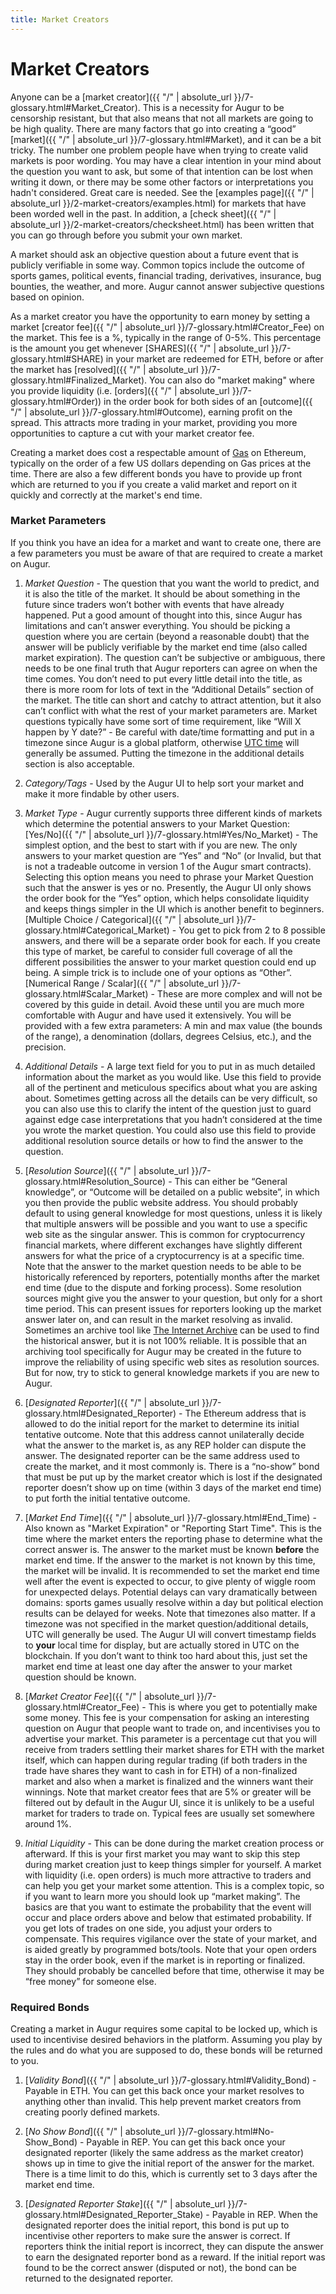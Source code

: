 ```yaml
---
title: Market Creators
---
```

# Market Creators

Anyone can be a [market creator]({{ "/" | absolute_url }}/7-glossary.html#Market_Creator). This is a necessity for Augur to be censorship resistant, but that also means that not all markets are going to be high quality. There are many factors that go into creating a “good” [market]({{ "/" | absolute_url }}/7-glossary.html#Market), and it can be a bit tricky. The number one problem people have when trying to create valid markets is poor wording. You may have a clear intention in your mind about the question you want to ask, but some of that intention can be lost when writing it down, or there may be some other factors or interpretations you hadn't considered. Great care is needed. See the [examples page]({{ "/" | absolute_url }}/2-market-creators/examples.html) for markets that have been worded well in the past. In addition, a [check sheet]({{ "/" | absolute_url }}/2-market-creators/checksheet.html) has been written that you can go through before you submit your own market.

A market should ask an objective question about a future event that is publicly verifiable in some way. Common topics include the outcome of sports games, political events, financial trading, derivatives, insurance, bug bounties, the weather, and more. Augur cannot answer subjective questions based on opinion.

As a market creator you have the opportunity to earn money by setting a market [creator fee]({{ "/" | absolute_url }}/7-glossary.html#Creator_Fee) on the market. This fee is a %, typically in the range of 0-5%. This percentage is the amount you get whenever [SHARES]({{ "/" | absolute_url }}/7-glossary.html#SHARE) in your market are redeemed for ETH, before or after the market has [resolved]({{ "/" | absolute_url }}/7-glossary.html#Finalized_Market). You can also do "market making" where you provide liquidity (i.e. [orders]({{ "/" | absolute_url }}/7-glossary.html#Order)) in the order book for both sides of an [outcome]({{ "/" | absolute_url }}/7-glossary.html#Outcome), earning profit on the spread. This attracts more trading in your market, providing you more opportunities to capture a cut with your market creator fee.

Creating a market does cost a respectable amount of [Gas](https://ethgas.io/) on Ethereum, typically on the order of a few US dollars depending on Gas prices at the time. There are also a few different bonds you have to provide up front which are returned to you if you create a valid market and report on it quickly and correctly at the market's end time.

### Market Parameters

If you think you have an idea for a market and want to create one, there are a few parameters you must be aware of that are required to create a market on Augur. 

1. _Market Question_ - The question that you want the world to predict, and it is also the title of the market. It should be about something in the future since traders won’t bother with events that have already happened. Put a good amount of thought into this, since Augur has limitations and can’t answer everything. You should be picking a question where you are certain (beyond a reasonable doubt) that the answer will be publicly verifiable by the market end time (also called market expiration). The question can’t be subjective or ambiguous, there needs to be one final truth that Augur reporters can agree on when the time comes. You don’t need to put every little detail into the title, as there is more room for lots of text in the “Additional Details” section of the market. The title can short and catchy to attract attention, but it also can’t conflict with what the rest of your market parameters are. Market questions typically have some sort of time requirement, like “Will X happen by Y date?” - Be careful with date/time formatting and put in a timezone since Augur is a global platform, otherwise [UTC time](https://en.wikipedia.org/wiki/Coordinated_Universal_Time) will generally be assumed. Putting the timezone in the additional details section is also acceptable.

2. _Category/Tags_ - Used by the Augur UI to help sort your market and make it more findable by other users. 

3. _Market Type_ - Augur currently supports three different kinds of markets which determine the potential answers to your Market Question: 
[Yes/No]({{ "/" | absolute_url }}/7-glossary.html#Yes/No_Market) - The simplest option, and the best to start with if you are new. The only answers to your market question are “Yes” and “No” (or Invalid, but that is not a tradeable outcome in version 1 of the Augur smart contracts). Selecting this option means you need to phrase your Market Question such that the answer is yes or no. Presently, the Augur UI only shows the order book for the “Yes” option, which helps consolidate liquidity and keeps things simpler in the UI which is another benefit to beginners.
[Multiple Choice / Categorical]({{ "/" | absolute_url }}/7-glossary.html#Categorical_Market) - You get to pick from 2 to 8 possible answers, and there will be a separate order book for each. If you create this type of market, be careful to consider full coverage of all the different possibilities the answer to your market question could end up being. A simple trick is to include one of your options as “Other”.
[Numerical Range / Scalar]({{ "/" | absolute_url }}/7-glossary.html#Scalar_Market) - These are more complex and will not be covered by this guide in detail. Avoid these until you are much more comfortable with Augur and have used it extensively. You will be provided with a few extra parameters: A min and max value (the bounds of the range), a denomination (dollars, degrees Celsius, etc.), and the precision.

4. _Additional Details_ - A large text field for you to put in as much detailed information about the market as you would like. Use this field to provide all of the pertinent and meticulous specifics about what you are asking about. Sometimes getting across all the details can be very difficult, so you can also use this to clarify the intent of the question just to guard against edge case interpretations that you hadn’t considered at the time you wrote the market question. You could also use this field to provide additional resolution source details or how to find the answer to the question.

5. [_Resolution Source_]({{ "/" | absolute_url }}/7-glossary.html#Resolution_Source) - This can either be “General knowledge”, or “Outcome will be detailed on a public website”, in which you then provide the public website address. You should probably default to using general knowledge for most questions, unless it is likely that multiple answers will be possible and you want to use a specific web site as the singular answer. This is common for cryptocurrency financial markets, where different exchanges have slightly different answers for what the price of a cryptocurrency is at a specific time. Note that the answer to the market question needs to be able to be historically referenced by reporters, potentially months after the market end time (due to the dispute and forking process). Some resolution sources might give you the answer to your question, but only for a short time period. This can present issues for reporters looking up the market answer later on, and can result in the market resolving as invalid. Sometimes an archive tool like [The Internet Archive](web.archive.org) can be used to find the historical answer, but it is not 100% reliable. It is possible that an archiving tool specifically for Augur may be created in the future to improve the reliability of using specific web sites as resolution sources. But for now, try to stick to general knowledge markets if you are new to Augur.

6. [_Designated Reporter_]({{ "/" | absolute_url }}/7-glossary.html#Designated_Reporter) - The Ethereum address that is allowed to do the initial report for the market to determine its initial tentative outcome. Note that this address cannot unilaterally decide what the answer to the market is, as any REP holder can dispute the answer. The designated reporter can be the same address used to create the market, and it most commonly is. There is a “no-show” bond that must be put up by the market creator which is lost if the designated reporter doesn’t show up on time (within 3 days of the market end time) to put forth the initial tentative outcome.

7. [_Market End Time_]({{ "/" | absolute_url }}/7-glossary.html#End_Time) - Also known as "Market Expiration" or "Reporting Start Time". This is the time where the market enters the reporting phase to determine what the correct answer is. The answer to the market must be known **before** the market end time. If the answer to the market is not known by this time, the market will be invalid. It is recommended to set the market end time well after the event is expected to occur, to give plenty of wiggle room for unexpected delays. Potential delays can vary dramatically between domains: sports games usually resolve within a day but political election results can be delayed for weeks. Note that timezones also matter. If a timezone was not specified in the market question/additional details, UTC will generally be used. The Augur UI will convert timestamp fields to **your** local time for display, but are actually stored in UTC on the blockchain. If you don’t want to think too hard about this, just set the market end time at least one day after the answer to your market question should be known.

8. [_Market Creator Fee_]({{ "/" | absolute_url }}/7-glossary.html#Creator_Fee) - This is where you get to potentially make some money. This fee is your compensation for asking an interesting question on Augur that people want to trade on, and incentivises you to advertise your market. This parameter is a percentage cut that you will receive from traders settling their market shares for ETH  <!-- V1 --> with the market itself, which can happen during regular trading (if both traders in the trade have shares they want to cash in for ETH) of a non-finalized market and also when a market is finalized and the winners want their winnings. Note that market creator fees that are 5% or greater will be filtered out by default in the Augur UI, since it is unlikely to be a useful market for traders to trade on. Typical fees are usually set somewhere around 1%.

9. _Initial Liquidity_ - This can be done during the market creation process or afterward. If this is your first market you may want to skip this step during market creation just to keep things simpler for yourself. A market with liquidity (i.e. open orders) is much more attractive to traders and can help you get your market some attention. This is a complex topic, so if you want to learn more you should look up “market making”. The basics are that you want to estimate the probability that the event will occur and place orders above and below that estimated probability. If you get lots of trades on one side, you adjust your orders to compensate. This requires vigilance over the state of your market, and is aided greatly by programmed bots/tools. Note that your open orders stay in the order book, even if the market is in reporting or finalized. They should probably be cancelled before that time, otherwise it may be “free money” for someone else.

### Required Bonds

<!-- V1 -->

Creating a market in Augur requires some capital to be locked up, which is used to incentivise desired behaviors in the platform. Assuming you play by the rules and do what you are supposed to do, these bonds will be returned to you.

1. [_Validity Bond_]({{ "/" | absolute_url }}/7-glossary.html#Validity_Bond) - Payable in ETH. You can get this back once your market resolves to anything other than invalid. This help prevent market creators from creating poorly defined markets.

2. [_No Show Bond_]({{ "/" | absolute_url }}/7-glossary.html#No-Show_Bond) - Payable in REP. You can get this back once your designated reporter (likely the same address as the market creator) shows up in time to give the initial report of the answer for the market. There is a time limit to do this, which is currently set to 3 days after the market end time.

3. [_Designated Reporter Stake_]({{ "/" | absolute_url }}/7-glossary.html#Designated_Reporter_Stake) - Payable in REP. When the designated reporter does the initial report, this bond is put up to incentivise other reporters to make sure the answer is correct. If reporters think the initial report is incorrect, they can dispute the answer to earn the designated reporter bond as a reward. If the initial report was found to be the correct answer (disputed or not), the bond can be returned to the designated reporter.
